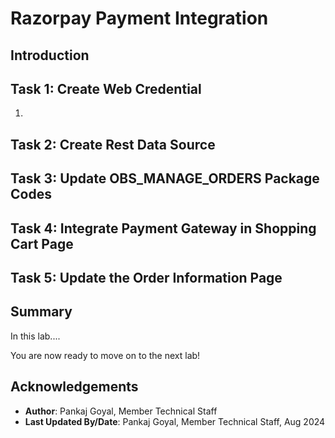 # Razorpay Payment Integration

## Introduction

## Task 1: Create Web Credential

1.

## Task 2: Create Rest Data Source

## Task 3: Update OBS\_MANAGE\_ORDERS Package Codes

## Task 4: Integrate Payment Gateway in Shopping Cart Page

## Task 5: Update the Order Information Page

## Summary

In this lab....

You are now ready to move on to the next lab!

## Acknowledgements

- **Author**: Pankaj Goyal, Member Technical Staff
- **Last Updated By/Date**: Pankaj Goyal, Member Technical Staff, Aug 2024